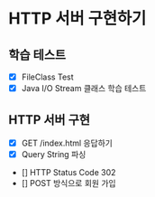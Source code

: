 # HTTP 서버 구현하기
## 학습 테스트
- [x] FileClass Test
- [x] Java I/O Stream 클래스 학습 테스트

## HTTP 서버 구현
- [x] GET /index.html 응답하기
- [x] Query String 파싱
- [] HTTP Status Code 302
- [] POST 방식으로 회원 가입
